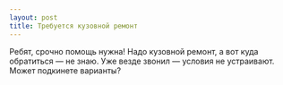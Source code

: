 ```yaml
---
layout: post 
title: Требуется кузовной ремонт 
--- 
```

Ребят, срочно помощь нужна! Надо кузовной ремонт, а вот куда обратиться — не знаю. Уже везде звонил — условия не устраивают. Может подкинете варианты?